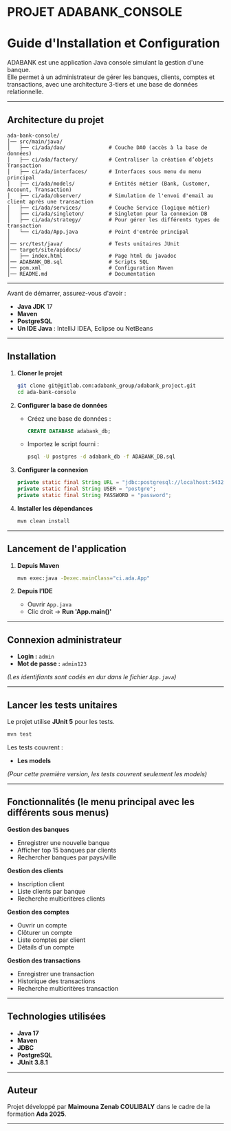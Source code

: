 # PROJET ADABANK_CONSOLE

# Guide d'Installation et Configuration


ADABANK est une application Java console simulant la gestion d'une banque.  
Elle permet à un administrateur de gérer les banques, clients, comptes et transactions, avec une architecture 3-tiers et une base de données relationnelle.

---

## Architecture du projet

```
ada-bank-console/
│── src/main/java/
│   ├── ci/ada/dao/              # Couche DAO (accès à la base de données)
│   ├── ci/ada/factory/          # Centraliser la création d’objets Transaction
│   ├── ci/ada/interfaces/       # Interfaces sous menu du menu principal
│   ├── ci/ada/models/           # Entités métier (Bank, Customer, Account, Transaction)
│   ├── ci/ada/observer/         # Simulation de l'envoi d'email au client après une transaction
│   ├── ci/ada/services/         # Couche Service (logique métier)
│   ├── ci/ada/singleton/        # Singleton pour la connexion DB
│   ├── ci/ada/strategy/         # Pour gérer les différents types de transaction
│   └── ci/ada/App.java          # Point d'entrée principal
│
│── src/test/java/               # Tests unitaires JUnit
│── target/site/apidocs/         
│   ├── index.html               # Page html du javadoc
│── ADABANK_DB.sql               # Scripts SQL
│── pom.xml                      # Configuration Maven
│── README.md                    # Documentation
```
---

Avant de démarrer, assurez-vous d'avoir :

- **Java JDK** 17
- **Maven**  
- **PostgreSQL**  
- **Un IDE Java** : IntelliJ IDEA, Eclipse ou NetBeans

---

## Installation

1. **Cloner le projet**
   ```bash
   git clone git@gitlab.com:adabank_group/adabank_project.git
   cd ada-bank-console
   ```

2. **Configurer la base de données**

    - Créez une base de données :
      ```sql
      CREATE DATABASE adabank_db;
      ```
    - Importez le script fourni :
      ```bash
      psql -U postgres -d adabank_db -f ADABANK_DB.sql

      ```

3. **Configurer la connexion**

   
   ```java
   private static final String URL = "jdbc:postgresql://localhost:5432/adabank_db?currentSchema=public&sslmode=disable";
   private static final String USER = "postgre";
   private static final String PASSWORD = "password";
   ```

4. **Installer les dépendances**
   ```bash
   mvn clean install
   ```

---

## Lancement de l'application

1. **Depuis Maven**
   ```bash
   mvn exec:java -Dexec.mainClass="ci.ada.App"
   ```

2. **Depuis l’IDE**
    - Ouvrir `App.java`
    - Clic droit → **Run 'App.main()'**

---

## Connexion administrateur

- **Login :** `admin`
- **Mot de passe :** `admin123`

*(Les identifiants sont codés en dur dans le fichier `App.java`)*

---

## Lancer les tests unitaires

Le projet utilise **JUnit 5** pour les tests.

```bash
mvn test
```

Les tests couvrent :
- **Les models**

*(Pour cette première version, les tests couvrent seulement les models)*

---

## Fonctionnalités (le menu principal avec les différents sous menus)

**Gestion des banques**
- Enregistrer une nouvelle banque
- Afficher top 15 banques par clients
- Rechercher banques par pays/ville

**Gestion des clients**
- Inscription client
- Liste clients par banque
- Recherche multicritères clients

**Gestion des comptes**
- Ouvrir un compte
- Clôturer un compte
- Liste comptes par client
- Détails d'un compte

**Gestion des transactions**
- Enregistrer une transaction
- Historique des transactions
- Recherche multicritères transaction

---

## Technologies utilisées

- **Java 17**
- **Maven**
- **JDBC**
- **PostgreSQL**
- **JUnit 3.8.1**

---

## Auteur

Projet développé par **Maimouna Zenab COULIBALY** dans le cadre de la formation **Ada 2025**.

---


